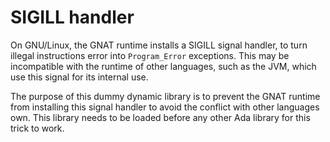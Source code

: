 SIGILL handler
==============

On GNU/Linux, the GNAT runtime installs a SIGILL signal handler, to turn
illegal instructions error into `Program_Error` exceptions. This may be
incompatible with the runtime of other languages, such as the JVM, which use
this signal for its internal use.

The purpose of this dummy dynamic library is to prevent the GNAT runtime from
installing this signal handler to avoid the conflict with other languages own.
This library needs to be loaded before any other Ada library for this trick to
work.
